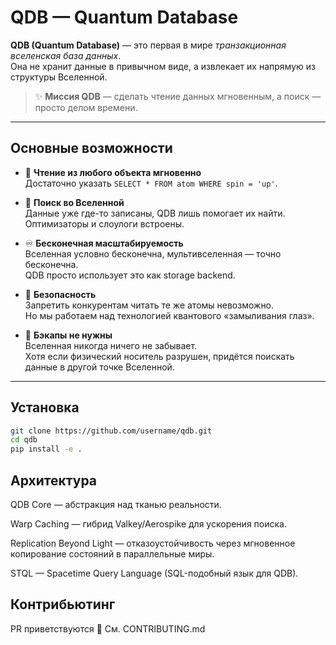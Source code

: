 # QDB — Quantum Database

**QDB (Quantum Database)** — это первая в мире *транзакционная вселенская база данных*.  
Она не хранит данные в привычном виде, а извлекает их напрямую из структуры Вселенной.  

> ✨ **Миссия QDB** — сделать чтение данных мгновенным, а поиск — просто делом времени.

---

## Основные возможности

- 📖 **Чтение из любого объекта мгновенно**  
  Достаточно указать `SELECT * FROM atom WHERE spin = 'up'`.

- 🔎 **Поиск во Вселенной**  
  Данные уже где-то записаны, QDB лишь помогает их найти.  
  Оптимизаторы и слоулоги встроены.

- ♾️ **Бесконечная масштабируемость**  
  Вселенная условно бесконечна, мультивселенная — точно бесконечна.  
  QDB просто использует это как storage backend.

- 🔐 **Безопасность**  
  Запретить конкурентам читать те же атомы невозможно.  
  Но мы работаем над технологией квантового «замыливания глаз».

- 💾 **Бэкапы не нужны**  
  Вселенная никогда ничего не забывает.  
  Хотя если физический носитель разрушен, придётся поискать данные в другой точке Вселенной.

---

## Установка

```bash
git clone https://github.com/username/qdb.git
cd qdb
pip install -e .
```


## Архитектура

QDB Core — абстракция над тканью реальности.

Warp Caching — гибрид Valkey/Aerospike для ускорения поиска.

Replication Beyond Light — отказоустойчивость через мгновенное копирование состояний в параллельные миры.

STQL — Spacetime Query Language (SQL-подобный язык для QDB).

## Контрибьютинг

PR приветствуются 🚀
См. CONTRIBUTING.md


